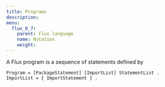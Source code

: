 ```yaml
---
title: Programs
description:
menu:
  flux_0_7:
    parent: Flux language
    name: Notation
    weight:
---
```




A Flux program is a sequence of statements defined by

    Program = [PackageStatement] [ImportList] StatementList .
    ImportList = { ImportStatement } .
